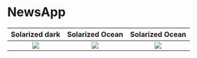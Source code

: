 # NewsApp


Solarized dark             |  Solarized Ocean          |   Solarized Ocean         |
:-------------------------:|:-------------------------:|:-------------------------:|
![](https://cloud.githubusercontent.com/assets/23319417/23674684/58171698-033c-11e7-8277-052b851e45b4.png)  |  ![](https://cloud.githubusercontent.com/assets/23319417/23674683/5806769e-033c-11e7-8e42-6d694bd5d015.png) |  ![](https://cloud.githubusercontent.com/assets/23319417/23674685/58177aac-033c-11e7-97fe-2e27510f1205.png) |

